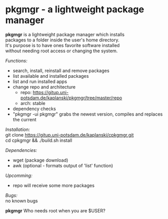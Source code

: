 # pkgmgr - a lightweight package manager

**pkgmgr** is a lightweight package manager which installs  
packages to a folder inside the user's home directory.  
It's purpose is to have ones favorite software installed  
without needing root access or changing the system.  

*Functions:*  
- search, install, reinstall and remove packages  
- list available and installed packages  
- list and run installed apps  
- change repo and architecture  
  - repo: https://gitup.uni-potsdam.de/kaplanski/pkgmgr/tree/master/repo  
  - arch: stable  
- dependency checks  
- "pkgmgr -ui pkgmgr" grabs the newest version, compiles and replaces the current  

*Installation:*  
git clone https://gitup.uni-potsdam.de/kaplanski/cpkgmgr.git  
cd cpkgmgr && ./build.sh install  
  
*Dependencies:*  
- wget (package download)  
- awk (optional - formats output of 'list' function)  
  
*Upcomming:*  
- repo will receive some more packages  
  
*Bugs:*  
no known bugs  
  
**pkgmgr** Who needs root when you are $USER?
